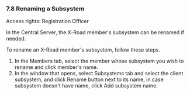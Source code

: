 ### 7.8 Renaming a Subsystem

Access rights: Registration Officer

In the Central Server, the X-Road member's subsystem can be renamed if needed.

To rename an X-Road member's subsystem, follow these steps.
1. In the Members tab, select the member whose subsystem you wish to rename and click member's name.
2. In the window that opens, select Subsystems tab and select the client subsystem, and click Rename button next to its name, in case subsystem doesn't have name, click Add subsystem name.